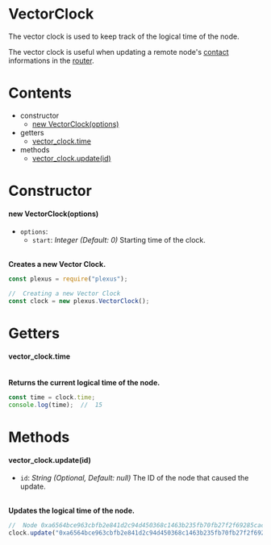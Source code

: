 # **VectorClock**

The vector clock is used to keep track of the logical time of the node.

The vector clock is useful when updating a remote node's [contact](contact.md) informations in the [router](router.md).

# **Contents**

* constructor
    * [new VectorClock(options)](#new-vectorclockoptions)
* getters
    * [vector_clock.time](#vector_clocktime)
* methods
    * [vector_clock.update(id)](#vector_clockupdateid)

# **Constructor**

#### new VectorClock(options)

* `options`:
    * `start`: _Integer_ _(Default: 0)_ Starting time of the clock.

\
**Creates a new Vector Clock.**
```js
const plexus = require("plexus");

//  Creating a new Vector Clock
const clock = new plexus.VectorClock();
```

# **Getters**

#### vector_clock.time

\
**Returns the current logical time of the node.**
```js
const time = clock.time;
console.log(time);  //  15
```

# **Methods**

#### vector_clock.update(id)
* `id`: _String_ _(Optional, Default: null)_ The ID of the node that caused the update.

\
**Updates the logical time of the node.**
```js
//  Node 0xa6564bce963cbfb2e841d2c94d450368c1463b235fb70fb27f2f69285cacf8ed caused an update
clock.update("0xa6564bce963cbfb2e841d2c94d450368c1463b235fb70fb27f2f69285cacf8ed");
```
